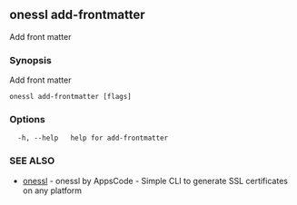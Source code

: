 ## onessl add-frontmatter

Add front matter

### Synopsis

Add front matter

```
onessl add-frontmatter [flags]
```

### Options

```
  -h, --help   help for add-frontmatter
```

### SEE ALSO

* [onessl](onessl.md)	 - onessl by AppsCode - Simple CLI to generate SSL certificates on any platform

